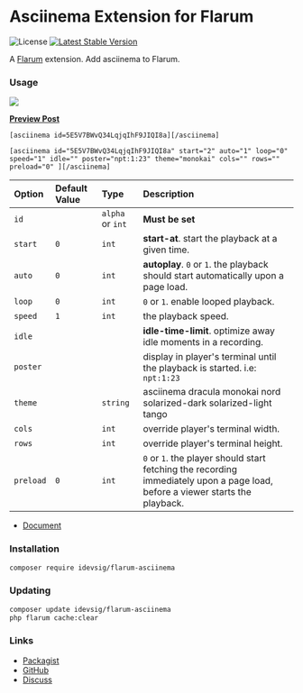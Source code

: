 # Asciinema Extension for Flarum

![License](https://img.shields.io/badge/License-Apache_2.0-blue.svg) [![Latest Stable Version](https://img.shields.io/packagist/v/idevsig/flarum-asciinema.svg)](https://packagist.org/packages/idevsig/flarum-asciinema)

A [Flarum](https://flarum.org/) extension. Add asciinema to Flarum.

### Usage

[![](https://asciinema.org/a/5E5V7BWvQ34LqjqIhF9JIQI8a.svg)](https://asciinema.org/a/5E5V7BWvQ34LqjqIhF9JIQI8a)

[**Preview Post**](https://forum.idev.top/d/983/2)

```bbcoce
[asciinema id=5E5V7BWvQ34LqjqIhF9JIQI8a][/asciinema]

[asciinema id="5E5V7BWvQ34LqjqIhF9JIQI8a" start="2" auto="1" loop="0" speed="1" idle="" poster="npt:1:23" theme="monokai" cols="" rows="" preload="0" ][/asciinema]
```

| Option | Default Value | Type | Description |
|:---|:---|:---|:---|
`id` | | `alpha` or `int`| **Must be set**  |
| `start` | `0` | `int` | **start-at**. start the playback at a given time. |
| `auto` | `0` | `int` | **autoplay**. `0` or `1`. the playback should start automatically upon a page load. | 
| `loop` | `0` | `int` | `0` or `1`. enable looped playback. |
| `speed` | `1` | `int` | the playback speed. |
| `idle` | | | **idle-time-limit**. optimize away idle moments in a recording. |
| `poster` | | | display in player's terminal until the playback is started. i.e: `npt:1:23` |
| `theme` | | `string` | asciinema dracula monokai nord solarized-dark solarized-light tango
| `cols` | | `int` | override player's terminal width. |
| `rows` | | `int` | override player's terminal height. |
| `preload` | `0` | `int`| `0` or `1`. the player should start fetching the recording immediately upon a page load, before a viewer starts the playback. |

- [Document](https://docs.asciinema.org/manual/server/embedding/#inline-player)

### Installation

```sh
composer require idevsig/flarum-asciinema
```

### Updating

```sh
composer update idevsig/flarum-asciinema
php flarum cache:clear
```

### Links

- [Packagist](https://packagist.org/packages/idevsig/flarum-asciinema)
- [GitHub](https://github.com/idevsig/flarum-asciinema)
- [Discuss](https://discuss.flarum.org/d/36898)

